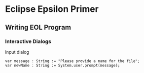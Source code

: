 # Eclipse Epsilon Primer

## Writing EOL Program

### Interactive Dialogs 

Input dialog 
```
var message : String := "Please provide a name for the file";
var newName : String := System.user.prompt(message);
```
